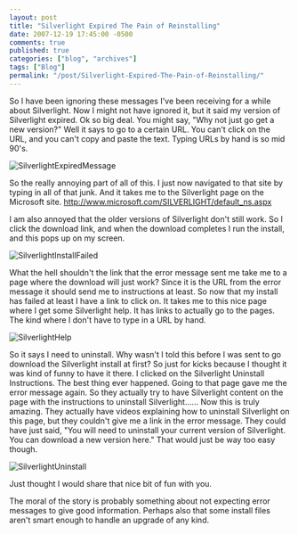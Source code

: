 ```yaml
---
layout: post
title: "Silverlight Expired The Pain of Reinstalling"
date: 2007-12-19 17:45:00 -0500
comments: true
published: true
categories: ["blog", "archives"]
tags: ["Blog"]
permalink: "/post/Silverlight-Expired-The-Pain-of-Reinstalling/"
---
```

<!-- more -->



<p>So I have been ignoring these messages I've been receiving for a while about Silverlight. Now I might not have ignored it, but it said my version of Silverlight expired. Ok so big deal. You might say, "Why not just go get a new version?" Well it says to go to a certain URL. You can't click on the URL, and you can't copy and paste the text. Typing URLs by hand is so mid 90's.</p>
<p><img src="http://static.flickr.com/2281/2122401459_92a1b071ef.jpg" border="0" alt="SilverlightExpiredMessage" /></p>
<p>So the really annoying part of all of this. I just now navigated to that site by typing in all of that junk. And it takes me to the Silverlight page on the Microsoft site. <a title="http://www.microsoft.com/SILVERLIGHT/default_ns.aspx" href="http://www.microsoft.com/SILVERLIGHT/default_ns.aspx">http://www.microsoft.com/SILVERLIGHT/default_ns.aspx</a></p>
<p>I am also annoyed that the older versions of Silverlight don't still work. So I click the download link, and when the download completes I run the install, and this pops up on my screen.</p>
<p><img src="http://static.flickr.com/2164/2122442529_416cd4b434.jpg" border="0" alt="SilverlightInstallFailed" /></p>
<p>What the hell shouldn't the link that the error message sent me take me to a page where the download will just work? Since it is the URL from the error message it should send me to instructions at least. So now that my install has failed at least I have a link to click on. It takes me to this nice page where I get some Silverlight help. It has links to actually go to the pages. The kind where I don't have to type in a URL by hand.</p>
<p><img src="http://static.flickr.com/2184/2123218082_61548c0cff.jpg" border="0" alt="SilverlightHelp" /></p>
<p>So it says I need to uninstall. Why wasn't I told this before I was sent to go download the Silverlight install at first? So just for kicks because I thought it was kind of funny to have it there. I clicked on the Silverlight Uninstall Instructions. The best thing ever happened. Going to that page gave me the error message again. So they actually try to have Silverlight content on the page with the instructions to uninstall Silverlight...... Now this is truly amazing. They actually have videos explaining how to uninstall Silverlight on this page, but they couldn't give me a link in the error message. They could have just said, "You will need to uninstall your current version of Silverlight. You can download a new version here." That would just be way too easy though.</p>
<p><img src="http://static.flickr.com/2016/2123218180_04cb8f1864.jpg" border="0" alt="SilverlightUninstall" /></p>
<p>Just thought I would share that nice bit of fun with you.</p>
<p>The moral of the story is probably something about not expecting error messages to give good information. Perhaps also that some install files aren't smart enough to handle an upgrade of any kind.</p>
